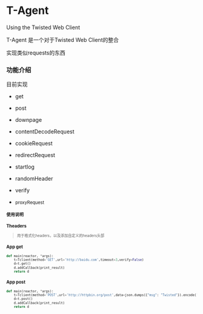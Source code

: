 # T-Agent
Using the Twisted Web Client

T-Agent 是一个对于Twisted Web Client的整合

实现类似requests的东西

### 功能介绍

目前实现

* get
* post
* downpage
* contentDecodeRequest
* cookieRequest    
* redirectRequest 
* startlog
* randomHeader
* verify

* <small>proxyRequest<small>

### 使用说明

### Theaders

> 用于格式化headers，以及添加自定义的headers头部

### App get
```python
def main(reactor, *args):
    t=Tclient(method='GET',url='http://baidu.com',timeout=3,verify=False)
    d=t.get()
    d.addCallback(print_result)
    return d
```

### App post
```python
def main(reactor, *args):
    t=Tclient(method='POST',url='http://httpbin.org/post',data=json.dumps({"msg": "Twisted"}).encode('ascii'))
    d=t.post()
    d.addCallback(print_result)
    return d
```


